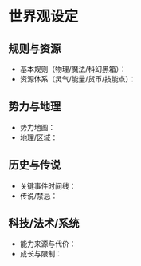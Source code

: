 # 世界观设定

## 规则与资源
- 基本规则（物理/魔法/科幻黑箱）：
- 资源体系（灵气/能量/货币/技能点）：

## 势力与地理
- 势力地图：
- 地理/区域：

## 历史与传说
- 关键事件时间线：
- 传说/禁忌：

## 科技/法术/系统
- 能力来源与代价：
- 成长与限制：


